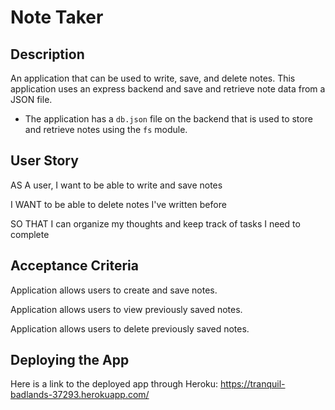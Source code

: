 # Note Taker

## Description

An application that can be used to write, save, and delete notes. This application uses an express backend and save and retrieve note data from a JSON file.

* The application has a `db.json` file on the backend that is used to store and retrieve notes using the `fs` module.

## User Story

AS A user, I want to be able to write and save notes

I WANT to be able to delete notes I've written before

SO THAT I can organize my thoughts and keep track of tasks I need to complete

## Acceptance Criteria

Application allows users to create and save notes.

Application allows users to view previously saved notes.

Application allows users to delete previously saved notes.

## Deploying the App

Here is a link to the deployed app through Heroku: https://tranquil-badlands-37293.herokuapp.com/

